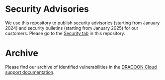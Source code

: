 # Security Advisories

We use this repository to publish security advisories (starting from January 2024) and security bulletins (starting from January 2025) for our customers. Please go to the [Security tab](https://github.com/dracoon/security-advisories/security) in this repository.


# Archive

Please find our archive of identified vulnerabilities in the [DRACOON Cloud support documentation](https://cloud.support.dracoon.com/hc/en-us/articles/360017267620-DRACOON-Security-Updates#3).
